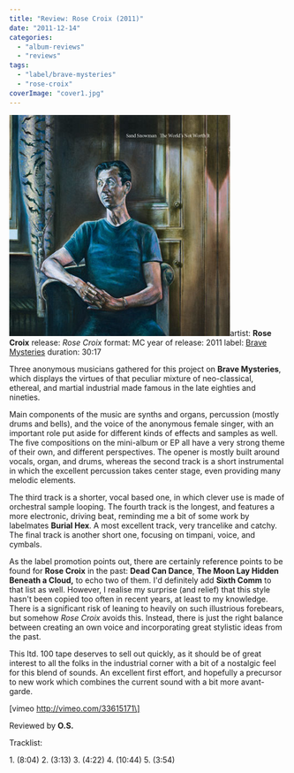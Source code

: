 ```yaml
---
title: "Review: Rose Croix (2011)"
date: "2011-12-14"
categories: 
  - "album-reviews"
  - "reviews"
tags: 
  - "label/brave-mysteries"
  - "rose-croix"
coverImage: "cover1.jpg"
---
```


[![](images/cover1.jpg "rosecroix")](http://www.eveningoflight.nl/wordpress/wp-content/uploads/2011/12/cover1.jpg)artist: **Rose Croix** release: _Rose Croix_ format: MC year of release: 2011 label: [Brave Mysteries](http://www.bravemysteries.com/) duration: 30:17

Three anonymous musicians gathered for this project on **Brave Mysteries**, which displays the virtues of that peculiar mixture of neo-classical, ethereal, and martial industrial made famous in the late eighties and nineties.

Main components of the music are synths and organs, percussion (mostly drums and bells), and the voice of the anonymous female singer, with an important role put aside for different kinds of effects and samples as well. The five compositions on the mini-album or EP all have a very strong theme of their own, and different perspectives. The opener is mostly built around vocals, organ, and drums, whereas the second track is a short instrumental in which the excellent percussion takes center stage, even providing many melodic elements.

The third track is a shorter, vocal based one, in which clever use is made of orchestral sample looping. The fourth track is the longest, and features a more electronic, driving beat, reminding me a bit of some work by labelmates **Burial Hex**. A most excellent track, very trancelike and catchy. The final track is another short one, focusing on timpani, voice, and cymbals.

As the label promotion points out, there are certainly reference points to be found for **Rose Croix** in the past: **Dead Can Dance**, **The Moon Lay Hidden Beneath a Cloud,** to echo two of them. I'd definitely add **Sixth Comm** to that list as well. However, I realise my surprise (and relief) that this style hasn't been copied too often in recent years, at least to my knowledge. There is a significant risk of leaning to heavily on such illustrious forebears, but somehow _Rose Croix_ avoids this. Instead, there is just the right balance between creating an own voice and incorporating great stylistic ideas from the past.

This ltd. 100 tape deserves to sell out quickly, as it should be of great interest to all the folks in the industrial corner with a bit of a nostalgic feel for this blend of sounds. An excellent first effort, and hopefully a precursor to new work which combines the current sound with a bit more avant-garde.

\[vimeo http://vimeo.com/33615171\]

Reviewed by **O.S.**

Tracklist:

1\. (8:04) 2. (3:13) 3. (4:22) 4. (10:44) 5. (3:54)
